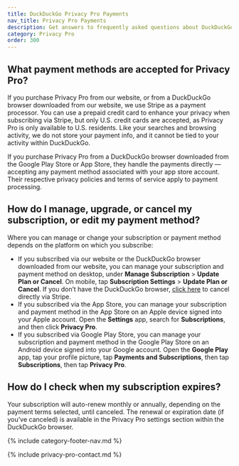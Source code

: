 ```yaml
---
title: DuckDuckGo Privacy Pro Payments
nav_title: Privacy Pro Payments
description: Get answers to frequently asked questions about DuckDuckGo’s Privacy Pro subscription that includes VPN, Personal Information Removal, and Identity Theft Restoration.
category: Privacy Pro
order: 300
---
```


## What payment methods are accepted for Privacy Pro?

If you purchase Privacy Pro from our website, or from a DuckDuckGo browser downloaded from our website, we use Stripe as a payment processor. You can use a prepaid credit card to enhance your privacy when subscribing via Stripe, but only U.S. credit cards are accepted, as Privacy Pro is only available to U.S. residents. Like your searches and browsing activity, we do not store your payment info, and it cannot be tied to your activity within DuckDuckGo.

If you purchase Privacy Pro from a DuckDuckGo browser downloaded from the Google Play Store or App Store, they handle the payments directly — accepting any payment method associated with your app store account. Their respective privacy policies and terms of service apply to payment processing.

## How do I manage, upgrade, or cancel my subscription, or edit my payment method?

Where you can manage or change your subscription or payment method depends on the platform on which you subscribe:

-   If you subscribed via our website or the DuckDuckGo browser downloaded from our website, you can manage your subscription and payment method on desktop, under **Manage Subscription** > **Update Plan or Cancel**. On mobile, tap **Subscription Settings** > **Update Plan or Cancel**. If you don’t have the DuckDuckGo browser, [click here](https://billing.stripe.com/p/login/00gdSj3UMbzE5k4bII) to cancel directly via Stripe.
-   If you subscribed via the App Store, you can manage your subscription and payment method in the App Store on an Apple device signed into your Apple account. Open the **Settings** app, search for **Subscriptions**, and then click **Privacy Pro**.
-   If you subscribed via Google Play Store, you can manage your subscription and payment method in the Google Play Store on an Android device signed into your Google account. Open the **Google Play** app, tap your profile picture, tap **Payments and Subscriptions**, then tap **Subscriptions**, then tap **Privacy Pro**.

## How do I check when my subscription expires?

Your subscription will auto-renew monthly or annually, depending on the payment terms selected, until canceled. The renewal or expiration date (if you’ve canceled) is available in the Privacy Pro settings section within the DuckDuckGo browser.

{% include category-footer-nav.md %}

{% include privacy-pro-contact.md %}
